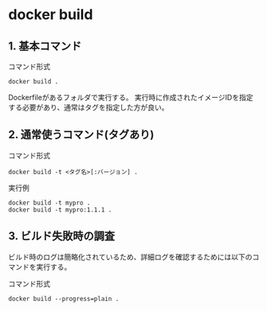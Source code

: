 # docker build

## 1. 基本コマンド

コマンド形式

```
docker build .
```

Dockerfileがあるフォルダで実行する。
実行時に作成されたイメージIDを指定する必要があり、通常はタグを指定した方が良い。

## 2. 通常使うコマンド(タグあり)

コマンド形式

```
docker build -t <タグ名>[:バージョン] .
```

実行例

```
docker build -t mypro .
docker build -t mypro:1.1.1 .
```

## 3. ビルド失敗時の調査

ビルド時のログは簡略化されているため、詳細ログを確認するためには以下のコマンドを実行する。

コマンド形式

```
docker build --progress=plain .
```
